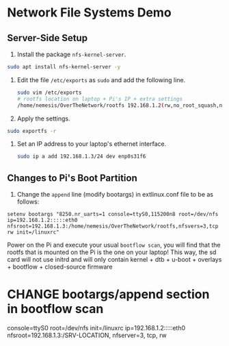 # Network File Systems Demo

## Server-Side Setup
1. Install the package `nfs-kernel-server`.
  ```bash
  sudo apt install nfs-kernel-server -y
  ```
1. Edit the file `/etc/exports` as `sudo` and add the following line.
   ```bash
   sudo vim /etc/exports
   # rootfs location on laptop + Pi's IP + extra settings
   /home/nemesis/OverTheNetwork/rootfs 192.168.1.2(rw,no_root_squash,no_subtree_check)
   ```
1. Apply the settings.
  ```bash
  sudo exportfs -r
  ```
1. Set an IP address to your laptop's ethernet interface.
   ```bash
   sudo ip a add 192.168.1.3/24 dev enp0s31f6
   ```

## Changes to Pi's Boot Partition
1. Change the `append` line (modify bootargs) in extlinux.conf file to be as follows:
  ```
  setenv bootargs "8250.nr_uarts=1 console=ttyS0,115200n8 root=/dev/nfs ip=192.168.1.2:::::eth0 nfsroot=192.168.1.3:/home/nemesis/OverTheNetwork/rootfs,nfsvers=3,tcp rw init=/linuxrc"
  ```

Power on the Pi and execute your usual `bootflow scan`, you will find that the rootfs that is mounted on the Pi is the one on your laptop!
This way, the sd card will not use initrd and will only contain kernel + dtb + u-boot + overlays + bootflow + closed-source firmware


# CHANGE bootargs/append section in bootflow scan
console=ttyS0 root=/dev/nfs init=/linuxrc ip=192.168.1.2:::::eth0 nfsroot=192.168.1.3:/SRV-LOCATION, nfserver=3, tcp, rw
